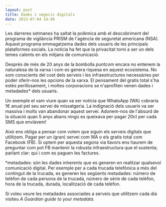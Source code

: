 ```yaml
---
layout: post
title: Dades i negocis digitals
date: 2013-07-04 14:49
---
```

Les darreres setmanes ha saltat la polèmica amb el descobriment del programa de vigilància PRISM de l'agència de seguretat americana (NSA). Aquest programa emmagatzema dades dels usuaris de les principals plataformes socials. La notícia ha fet que la privacitat torni a ser un dels temes calents en els mitjans de comunicació.

Després de més de 20 anys de la bombolla *puntcom* encara no entenem la naturalesa de la xarxa i com es genera riquesa en aquest ecosistema. No som conscients del cost dels serveis i les infraestructures necessàries per poder oferir-nos les opcions de la xarxa. El pensament del gratis total s'ha estès perillosament, i moltes corporacions se n'aprofiten venen dades i metadades* dels usuaris.

Un exemple el vam viure quan va ser notícia que WhatsApp (WA) cobraria 1€ anual pel seu servei de missatgeria. La indignació dels usuaris va ser massiva i molts van abandonar aquest servei. Adonem-nos de l'absurd de la situació quan 5 anys abans ningú es queixava per pagar 20ct per cada SMS que enviàvem! 

Això ens obliga a pensar com volem que siguin els serveis digitals que utilitzem. Pagar per un (gran) servei com WA o els gratis total com Facebook (FB). Si optem per aquesta segona via llavors ens haurem de preguntar com pot FB mantenir la robusta infraestructura que el sustenta; parlant clar: qui i com es paguen les factures. 

*metadades: són les dades inherents que es generen en realitzar qualsevol comunicació digital. Per exemple per a cada trucada telefònica a més del contingut de la trucada, es generen les següents metadades: número de telèfon de cada persona de la trucada, número de sèrie de cada telèfon, hora de la trucada, durada, localització de cada telèfon. 

Si voleu veure les metadades associades a serveis que utilitzem cada dia visiteu *A Guardian guide to your metadata*.   
